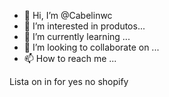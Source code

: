 - 👋 Hi, I’m @Cabelinwc
- 👀 I’m interested in produtos...
- 🌱 I’m currently learning ...
- 💞️ I’m looking to collaborate on ...
- 📫 How to reach me ...

<!---
Cabelinwc/Cabelinwc is a ✨ special ✨ repository because its `README.md` (this file) appears on your GitHub profile.
You can click the Preview link to take a look at your changes.
--->
Lista on in for yes no shopify
